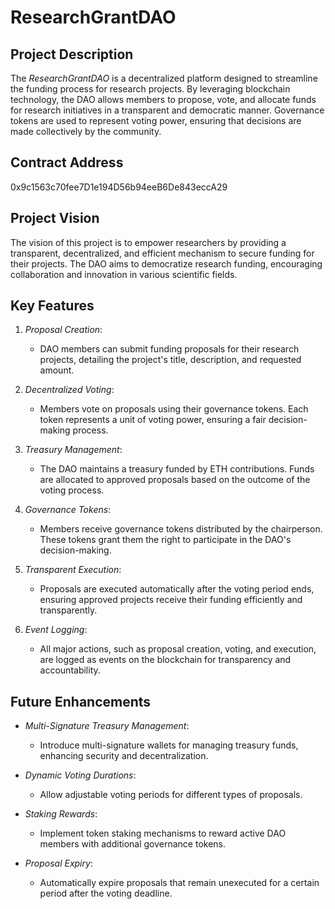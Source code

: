 # ResearchGrantDAO

## Project Description
The *ResearchGrantDAO* is a decentralized platform designed to streamline the funding process for research projects. By leveraging blockchain technology, the DAO allows members to propose, vote, and allocate funds for research initiatives in a transparent and democratic manner. Governance tokens are used to represent voting power, ensuring that decisions are made collectively by the community.

## Contract Address
0x9c1563c70fee7D1e194D56b94eeB6De843eccA29

## Project Vision
The vision of this project is to empower researchers by providing a transparent, decentralized, and efficient mechanism to secure funding for their projects. The DAO aims to democratize research funding, encouraging collaboration and innovation in various scientific fields.

## Key Features
1. *Proposal Creation*:
   - DAO members can submit funding proposals for their research projects, detailing the project's title, description, and requested amount.

2. *Decentralized Voting*:
   - Members vote on proposals using their governance tokens. Each token represents a unit of voting power, ensuring a fair decision-making process.

3. *Treasury Management*:
   - The DAO maintains a treasury funded by ETH contributions. Funds are allocated to approved proposals based on the outcome of the voting process.

4. *Governance Tokens*:
   - Members receive governance tokens distributed by the chairperson. These tokens grant them the right to participate in the DAO's decision-making.

5. *Transparent Execution*:
   - Proposals are executed automatically after the voting period ends, ensuring approved projects receive their funding efficiently and transparently.

6. *Event Logging*:
   - All major actions, such as proposal creation, voting, and execution, are logged as events on the blockchain for transparency and accountability.


## Future Enhancements
- *Multi-Signature Treasury Management*:
  - Introduce multi-signature wallets for managing treasury funds, enhancing security and decentralization.
  
- *Dynamic Voting Durations*:
  - Allow adjustable voting periods for different types of proposals.

- *Staking Rewards*:
  - Implement token staking mechanisms to reward active DAO members with additional governance tokens.

- *Proposal Expiry*:
  - Automatically expire proposals that remain unexecuted for a certain period after the voting deadline.







